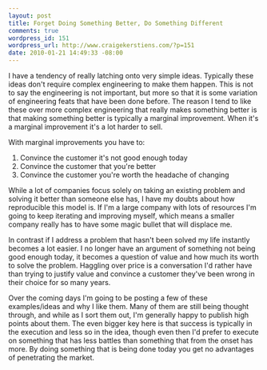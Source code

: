 ```yaml
--- 
layout: post
title: Forget Doing Something Better, Do Something Different
comments: true
wordpress_id: 151
wordpress_url: http://www.craigekerstiens.com/?p=151
date: 2010-01-21 14:49:33 -08:00
---
```

I have a tendency of really latching onto very simple ideas. Typically these ideas don't require complex engineering to make them happen. This is not to say the engineering is not important, but more so that it is some variation of engineering feats that have been done before. The reason I tend to like these over more complex engineering that really makes something better is that making something better is typically a marginal improvement. When it's a marginal improvement it's a lot harder to sell.

With marginal improvements you have to:
<ol>
	<li>Convince the customer it's not good enough today</li>
	<li>Convince the customer that you're better</li>
	<li>Convince the customer you're worth the headache of changing</li>
</ol>
While a lot of companies focus solely on taking an existing problem and solving it better than someone else has, I have my doubts about how reproducible this model is. If I'm a large company with lots of resources I'm going to keep iterating and improving myself, which means a smaller company really has to have some magic bullet that will displace me.

In contrast if I address a problem that hasn't been solved my life instantly becomes a lot easier. I no longer have an argument of something not being good enough today, it becomes a question of value and how much its worth to solve the problem. Haggling over price is a conversation I'd rather have than trying to justify value and convince a customer they've been wrong in their choice for so many years.

Over the coming days I'm going to be posting a few of these examples/ideas and why I like them. Many of them are still being thought through, and while as I sort them out, I'm generally happy to publish high points about them. The even bigger key here is that success is typically in the execution and less so in the idea, though even then I'd prefer to execute on something that has less battles than something that from the onset has more. By doing something that is being done today you get no advantages of penetrating the market.
